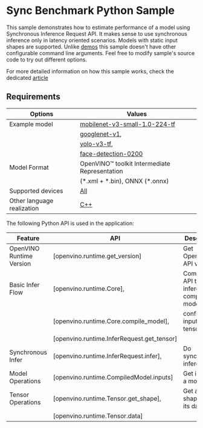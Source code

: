 # Sync Benchmark Python Sample

This sample demonstrates how to estimate performance of a model using Synchronous Inference Request API. It makes sense to use synchronous inference only in latency oriented scenarios. Models with static input shapes are supported. Unlike [demos](https://docs.openvino.ai/2023.3/omz_demos.html) this sample doesn't have other configurable command line arguments. Feel free to modify sample's source code to try out different options.

For more detailed information on how this sample works, check the dedicated [article](https://docs.openvino.ai/2023.3/openvino_sample_sync_benchmark.html)

## Requirements

| Options                     | Values                                                                                               |
| ----------------------------| -----------------------------------------------------------------------------------------------------|
| Example model               | [mobilenet-v3-small-1.0-224-tf](https://docs.openvino.ai/nightly/omz_models_model_mobilenet_v3_small_1_0_224_tf.html)|
|                             | [googlenet-v1](https://docs.openvino.ai/2023.3/omz_models_model_googlenet_v1.html),                  |
|                             | [yolo-v3-tf](https://docs.openvino.ai/2023.3/omz_models_model_yolo_v3_tf.html),                      |
|                             | [face-detection-0200](https://docs.openvino.ai/2023.3/omz_models_model_face_detection_0200.html)     |
| Model Format                | OpenVINO™ toolkit Intermediate Representation                                                        |
|                             | (\*.xml + \*.bin), ONNX (\*.onnx)                                                                    |
| Supported devices           | [All](https://docs.openvino.ai/2023.3/openvino_docs_OV_UG_supported_plugins_Supported_Devices.html)  |
| Other language realization  | [C++](https://docs.openvino.ai/2023.3/openvino_sample_sync_benchmark.html)                           |

The following Python API is used in the application:

| Feature                   | API                                             | Description                                  |
| --------------------------| ------------------------------------------------|----------------------------------------------|
| OpenVINO Runtime Version  | [openvino.runtime.get_version]                  | Get Openvino API version.                    |
| Basic Infer Flow          | [openvino.runtime.Core],                        | Common API to do inference: compile a model, |
|                           | [openvino.runtime.Core.compile_model],          | configure input tensors.                     |
|                           | [openvino.runtime.InferRequest.get_tensor]      |                                              |
| Synchronous Infer         | [openvino.runtime.InferRequest.infer],          | Do synchronous inference.                    |
| Model Operations          | [openvino.runtime.CompiledModel.inputs]         | Get inputs of a model.                       |
| Tensor Operations         | [openvino.runtime.Tensor.get_shape],            | Get a tensor shape and its data.             |
|                           | [openvino.runtime.Tensor.data]                  |                                              |

